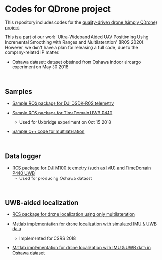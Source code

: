 # Codes for QDrone project

This repository includes codes for the [quality-driven drone (simply QDrone) project](https://github.com/yorku-ausml/qdrone).

This is a part of our work 'Ultra-Wideband Aided UAV Positioning Using Incremental Smoothing with Ranges and Multilateration' (IROS 2020). 
However, we don't have a plan for releasing a full code, due to the company-related IP matter.

* Oshawa dataset: dataset obtained from Oshawa indoor aircargo experiment on May 30 2018
<br/>


## Samples
* [Sample ROS package for DJI OSDK-ROS telemetry](./sample_ros_dji_osdk_telemetry)

* [Sample ROS package for TimeDomain UWB P440](./sample_ros_time_domain_uwb)
  - Used for Uxbridge experiment on Oct 15 2018

* [Sample c++ code for multilateration](./sample_multilateration)
<br/>

 
## Data logger
* [ROS package for DJI M100 telemetry (such as IMU) and TimeDomain P440 UWB](./data_logger_oshawa_exp20180530)
  - Used for producing Oshawa dataset
<br/>
   
## UWB-aided localization
* [ROS package for drone localization using only multilateration](./localization_multilateration_20180905)

* [Matlab implementation for drone localization with simulated IMU & UWB data](./localization_uwb_imu_simulation)
  - Implemented for CSRS 2018
  
* [Matlab implementation for drone localization with IMU & UWB data in Oshawa dataset](./localization_uwb_imu_oshawa_exp20180530)
<br/>


